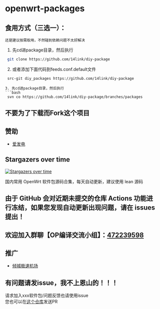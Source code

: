 # openwrt-packages

## 食用方式（三选一）：
`还是建议按需取用，不然碰到依赖问题不太好解决`
1. 先cd进package目录，然后执行
```bash
 git clone https://github.com/14link/diy-package
```
2. 或者添加下面代码到feeds.conf.default文件
```bash
 src-git diy_packages https://github.com/14link/diy-package
```
```
3. 先cd进package目录，然后执行
```bash
 svn co https://github.com/14link/diy-package/branches/packages
```

## 不要为了下载而Fork这个项目

## 赞助
- [爱发电](https://afdian.net/a/BDovo)
## Stargazers over time

[![Stargazers over time](https://starchart.cc/14link/diy-package.svg)](https://starchart.cc/14link/diy-package)

国内常用 OpenWrt 软件包源码合集，每天自动更新，建议使用 lean 源码

## 由于 GitHub 会对近期未提交的仓库 Actions 功能进行冻结，如果您发现自动更新出现问题，请在 issues 提出！


## 欢迎加入群聊【OP编译交流小组】：[472239598](https://jq.qq.com/?_wv=1027&k=Lzxb18xM)
## 推广
- [倾城极速机场](https://qcjs.cc)

## 有问题请发issue，我不上恩山的！！！
请求加入xxx软件包/问题反馈也请使用issue  
您也可以在[这个仓库](https://github.com/liuran001/openwrt-packages_action)发送PR


